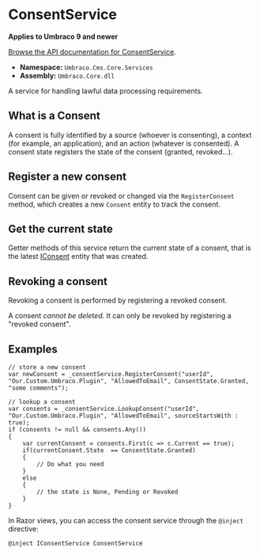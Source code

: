 # ConsentService

**Applies to Umbraco 9 and newer**

[Browse the API documentation for ConsentService](https://apidocs.umbraco.com/v11/csharp/api/Umbraco.Cms.Core.Services.IConsentService.html).

* **Namespace:** `Umbraco.Cms.Core.Services`
* **Assembly:** `Umbraco.Core.dll`

A service for handling lawful data processing requirements.

## What is a Consent

A consent is fully identified by a source (whoever is consenting), a context (for example, an application), and an action (whatever is consented). A consent state registers the state of the consent (granted, revoked...).

## Register a new consent

Consent can be given or revoked or changed via the `RegisterConsent` method, which creates a new `Consent` entity to track the consent.

## Get the current state

Getter methods of this service return the current state of a consent, that is the latest [IConsent](https://apidocs.umbraco.com/v11/csharp/api/Umbraco.Cms.Core.Models.IConsent.html) entity that was created.

## Revoking a consent

Revoking a consent is performed by registering a revoked consent.

A consent _cannot be deleted_. It can only be revoked by registering a "revoked consent".

## Examples

```
// store a new consent
var newConsent = _consentService.RegisterConsent("userId", "Our.Custom.Umbraco.Plugin", "AllowedToEmail", ConsentState.Granted, "some comments");

// lookup a consent
var consents = _consentService.LookupConsent("userId", "Our.Custom.Umbraco.Plugin", "AllowedToEmail", sourceStartsWith : true);
if (consents != null && consents.Any())
{
    var currentConsent = consents.First(c => c.Current == true);
    if(currentConsent.State  == ConsentState.Granted)
    {
        // Do what you need
    }
    else
    {
        // the state is None, Pending or Revoked
    }
}
```

In Razor views, you can access the consent service through the `@inject` directive:

```csharp
@inject IConsentService ConsentService
```
